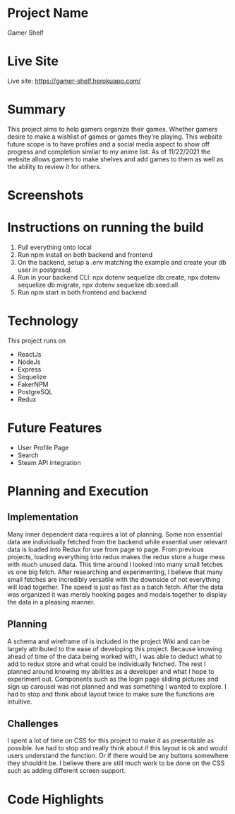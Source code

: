 # Project Name
Gamer Shelf

# Live Site
Live site: https://gamer-shelf.herokuapp.com/

# Summary
This project aims to help gamers organize their games. Whether gamers desire to make a wishlist of games or games they're playing. This website future scope is to have profiles and a social media aspect to show off progress and completion simliar to my anime list. As of 11/22/2021 the website allows gamers to make shelves and add games to them as well as the ability to review it for others.

# Screenshots

# Instructions on running the build
1. Pull everything onto local
2. Run npm install on both backend and frontend
3. On the backend, setup a .env matching the example and create your db user in postgresql.
4. Run in your backend CLI: npx dotenv sequelize db:create, npx dotenv sequelize db:migrate, npx dotenv sequelize db:seed:all
5. Run npm start in both frontend and backend

# Technology
This project runs on
* ReactJs
* NodeJs
* Express
* Sequelize
* FakerNPM
* PostgreSQL
* Redux

# Future Features
* User Profile Page
* Search
* Steam API integration

# Planning and Execution
## Implementation
Many inner dependent data requires a lot of planning. Some non essential data are individually fetched from the backend while essential user relevant data is loaded into Redux for use from page to page. From previous projects, loading everything into redux makes the redux store a huge mess with much unused data. This time around I looked into many small fetches vs one big fetch. After researching and experimenting, I believe that many small fetches are incredibly versatile with the downside of not everything will load together. The speed is just as fast as a batch fetch. After the data was organized it was merely hooking pages and modals together to display the data in a pleasing manner.

## Planning
A schema and wireframe of is included in the project Wiki and can be largely attributed to the ease of developing this project. Because knowing ahead of time of the data being worked with, I was able to deduct what to add to redux store and what could be individually fetched. The rest I planned around knowing my abilities as a developer and what I hope to experiment out. Components such as the login page sliding pictures and sign up carousel was not planned and was something I wanted to explore. I had to stop and think about layout twice to make sure the functions are intuitive.

## Challenges
I spent a lot of time on CSS for this project to make it as presentable as possible. Ive had to stop and really think about if this layout is ok and would users understand the function. Or if there would be any buttons somewhere they shouldnt be. I believe there are still much work to be done on the CSS such as adding different screen support.

# Code Highlights

